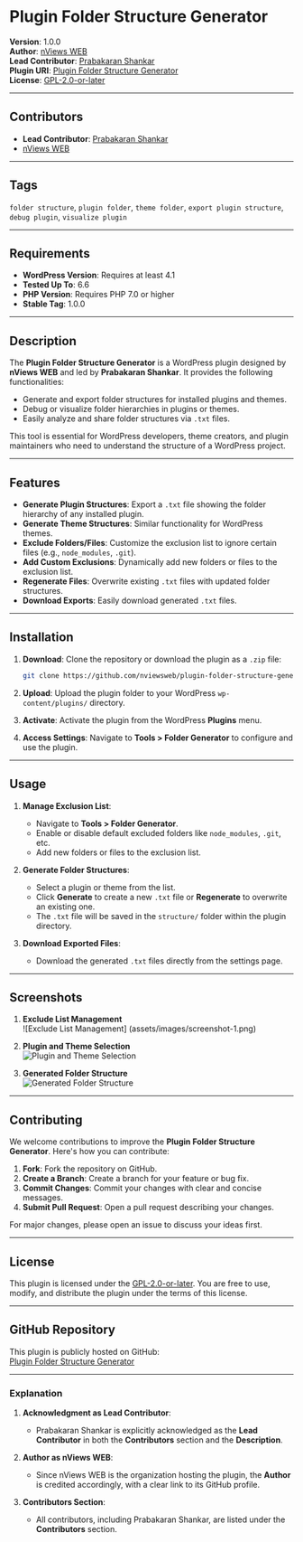 # Plugin Folder Structure Generator

**Version**: 1.0.0  
**Author**: [nViews WEB](https://github.com/nviewsweb)  
**Lead Contributor**: [Prabakaran Shankar](https://prabakaranshankar.com)  
**Plugin URI**: [Plugin Folder Structure Generator](https://nviewsweb.com/plugin-folder-structure-generator/)  
**License**: [GPL-2.0-or-later](https://www.gnu.org/licenses/gpl-2.0.html)  

---

## Contributors

- **Lead Contributor**: [Prabakaran Shankar](https://prabakaranshankar.com)  
- [nViews WEB](https://github.com/nviewsweb)  

---

## Tags

`folder structure`, `plugin folder`, `theme folder`, `export plugin structure`, `debug plugin`, `visualize plugin`

---

## Requirements

- **WordPress Version**: Requires at least 4.1  
- **Tested Up To**: 6.6  
- **PHP Version**: Requires PHP 7.0 or higher  
- **Stable Tag**: 1.0.0  

---

## Description

The **Plugin Folder Structure Generator** is a WordPress plugin designed by **nViews WEB** and led by **Prabakaran Shankar**. It provides the following functionalities:

- Generate and export folder structures for installed plugins and themes.
- Debug or visualize folder hierarchies in plugins or themes.
- Easily analyze and share folder structures via `.txt` files.

This tool is essential for WordPress developers, theme creators, and plugin maintainers who need to understand the structure of a WordPress project.

---

## Features

- **Generate Plugin Structures**: Export a `.txt` file showing the folder hierarchy of any installed plugin.
- **Generate Theme Structures**: Similar functionality for WordPress themes.
- **Exclude Folders/Files**: Customize the exclusion list to ignore certain files (e.g., `node_modules`, `.git`).
- **Add Custom Exclusions**: Dynamically add new folders or files to the exclusion list.
- **Regenerate Files**: Overwrite existing `.txt` files with updated folder structures.
- **Download Exports**: Easily download generated `.txt` files.

---

## Installation

1. **Download**: Clone the repository or download the plugin as a `.zip` file:
   ```bash
   git clone https://github.com/nviewsweb/plugin-folder-structure-generator.git
   ```

2. **Upload**: Upload the plugin folder to your WordPress `wp-content/plugins/` directory.

3. **Activate**: Activate the plugin from the WordPress **Plugins** menu.

4. **Access Settings**: Navigate to **Tools > Folder Generator** to configure and use the plugin.

---

## Usage

1. **Manage Exclusion List**:
   - Navigate to **Tools > Folder Generator**.
   - Enable or disable default excluded folders like `node_modules`, `.git`, etc.
   - Add new folders or files to the exclusion list.

2. **Generate Folder Structures**:
   - Select a plugin or theme from the list.
   - Click **Generate** to create a new `.txt` file or **Regenerate** to overwrite an existing one.
   - The `.txt` file will be saved in the `structure/` folder within the plugin directory.

3. **Download Exported Files**:
   - Download the generated `.txt` files directly from the settings page.

---

## Screenshots

1. **Exclude List Management**  
   ![Exclude List Management] (assets/images/screenshot-1.png)
   
3. **Plugin and Theme Selection**  
   ![Plugin and Theme Selection](https://via.placeholder.com/800x400?text=Plugin+and+Theme+Selection)

4. **Generated Folder Structure**  
   ![Generated Folder Structure](https://via.placeholder.com/800x400?text=Generated+Folder+Structure)

---

## Contributing

We welcome contributions to improve the **Plugin Folder Structure Generator**. Here's how you can contribute:

1. **Fork**: Fork the repository on GitHub.
2. **Create a Branch**: Create a branch for your feature or bug fix.
3. **Commit Changes**: Commit your changes with clear and concise messages.
4. **Submit Pull Request**: Open a pull request describing your changes.

For major changes, please open an issue to discuss your ideas first.

---

## License

This plugin is licensed under the [GPL-2.0-or-later](https://www.gnu.org/licenses/gpl-2.0.html). You are free to use, modify, and distribute the plugin under the terms of this license.

---

## GitHub Repository

This plugin is publicly hosted on GitHub:  
[Plugin Folder Structure Generator](https://github.com/nviewsweb/plugin-folder-structure-generator)

---

### Explanation

1. **Acknowledgment as Lead Contributor**:
   - Prabakaran Shankar is explicitly acknowledged as the **Lead Contributor** in both the **Contributors** section and the **Description**.

2. **Author as nViews WEB**:
   - Since nViews WEB is the organization hosting the plugin, the **Author** is credited accordingly, with a clear link to its GitHub profile.

3. **Contributors Section**:
   - All contributors, including Prabakaran Shankar, are listed under the **Contributors** section.
